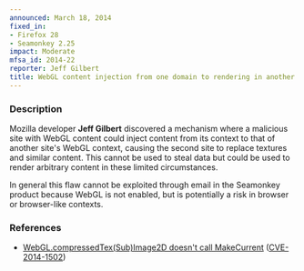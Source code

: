 ```yaml
---
announced: March 18, 2014
fixed_in:
- Firefox 28
- Seamonkey 2.25
impact: Moderate
mfsa_id: 2014-22
reporter: Jeff Gilbert
title: WebGL content injection from one domain to rendering in another
---
```


<h3>Description</h3>

<p>Mozilla developer <strong>Jeff Gilbert</strong> discovered a mechanism where
a malicious site with WebGL content could inject content from its context to
that of another site's WebGL context, causing the second site to replace
textures and similar content. This cannot be used to steal data but could be
used to render arbitrary content in these limited circumstances.
</p>

<p class="note">In general this flaw cannot be exploited through email in the
Seamonkey product because WebGL is not enabled, but is potentially a risk in
browser or browser-like contexts.</p>

<h3>References</h3>

<ul>
  <li><a href="https://bugzilla.mozilla.org/show_bug.cgi?id=972622">
       WebGL.compressedTex(Sub)Image2D doesn't call MakeCurrent</a> (<a href="http://cve.mitre.org/cgi-bin/cvename.cgi?name=CVE-2014-1502" class="ex-ref">CVE-2014-1502</a>)</li>
</ul>



